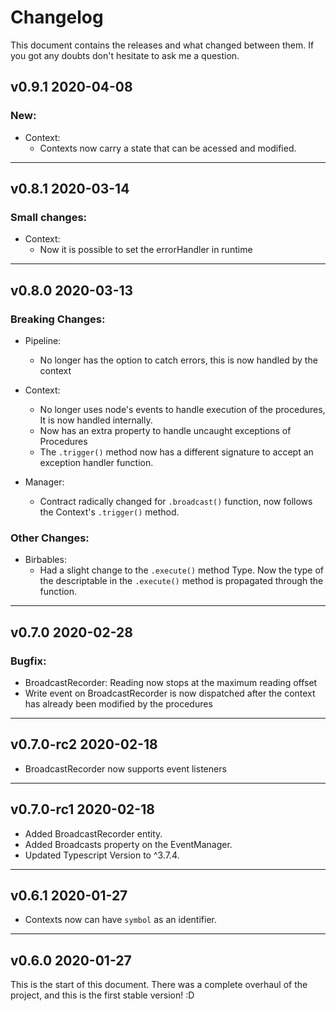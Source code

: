# Changelog
This document contains the releases and what changed between them.
If you got any doubts don't hesitate to ask me a question.

## **v0.9.1** 2020-04-08
### New:
- Context:
  - Contexts now carry a state that can be acessed and modified.

------
## **v0.8.1** 2020-03-14
### Small changes:
- Context:
  - Now it is possible to set the errorHandler in runtime

------
## **v0.8.0** 2020-03-13
### Breaking Changes:
- Pipeline:
  - No longer has the option to catch errors, this is now handled by the context

- Context:
  - No longer uses node's events to handle execution of the procedures, It is now handled internally.
  - Now has an extra property to handle uncaught exceptions of Procedures
  - The `.trigger()` method now has a different signature to accept an exception handler function.

- Manager:
  - Contract radically changed for `.broadcast()` function, now follows the Context's `.trigger()` method.

### Other Changes:
- Birbables:
  - Had a slight change to the `.execute()` method Type. Now the type of the descriptable in the `.execute()` method is propagated through the function.

------
## **v0.7.0** 2020-02-28
### Bugfix:
- BroadcastRecorder: Reading now stops at the maximum reading offset
- Write event on BroadcastRecorder is now dispatched after the context has already been modified by the procedures

------
## **v0.7.0-rc2** 2020-02-18
- BroadcastRecorder now supports event listeners

------
## **v0.7.0-rc1** 2020-02-18
- Added BroadcastRecorder entity.
- Added Broadcasts property on the EventManager.
- Updated Typescript Version to ^3.7.4.

------
## **v0.6.1** 2020-01-27
- Contexts now can have `symbol` as an identifier.

------
## **v0.6.0** 2020-01-27
This is the start of this document. There was a complete overhaul of the project, and this is the first stable version! :D
